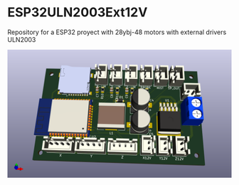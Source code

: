 # ESP32ULN2003Ext12V
Repository for a ESP32 proyect with 28ybj-48 motors with external drivers ULN2003

![My Image](ESP32ULN2003Ext12VFront.png)
